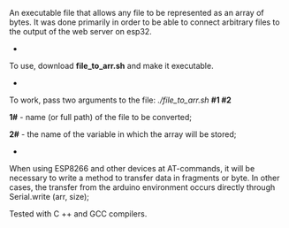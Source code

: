 An executable file that allows any file to be represented as an array of bytes.
It was done primarily in order to be able to connect arbitrary files to the output of the web server on esp32.


+

To use, download **file_to_arr.sh** and make it executable.

+

To work, pass two arguments to the file: *./file_to_arr.sh* **#1 #2**

**1#** - name (or full path) of the file to be converted;

**2#** - the name of the variable in which the array will be stored;


+

When using ESP8266 and other devices at AT-commands, it will be necessary to write a method to transfer data in fragments or byte.
In other cases, the transfer from the arduino environment occurs directly through Serial.write (arr, size);


Tested with C ++ and GCC compilers.

